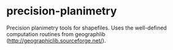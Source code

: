 precision-planimetry
====================

Precision planimetry tools for shapefiles. Uses the well-defined computation routines from geographlib (http://geographiclib.sourceforge.net/).
